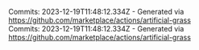 Commits: 2023-12-19T11:48:12.334Z - Generated via https://github.com/marketplace/actions/artificial-grass
<br>
Commits: 2023-12-19T11:48:12.334Z - Generated via https://github.com/marketplace/actions/artificial-grass
<br>
